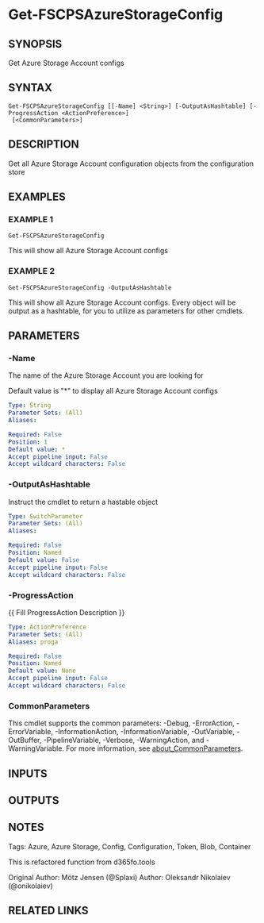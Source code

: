 ﻿---
external help file: fscps.tools-help.xml
Module Name: fscps.tools
online version:
schema: 2.0.0
---

# Get-FSCPSAzureStorageConfig

## SYNOPSIS
Get Azure Storage Account configs

## SYNTAX

```
Get-FSCPSAzureStorageConfig [[-Name] <String>] [-OutputAsHashtable] [-ProgressAction <ActionPreference>]
 [<CommonParameters>]
```

## DESCRIPTION
Get all Azure Storage Account configuration objects from the configuration store

## EXAMPLES

### EXAMPLE 1
```
Get-FSCPSAzureStorageConfig
```

This will show all Azure Storage Account configs

### EXAMPLE 2
```
Get-FSCPSAzureStorageConfig -OutputAsHashtable
```

This will show all Azure Storage Account configs.
Every object will be output as a hashtable, for you to utilize as parameters for other cmdlets.

## PARAMETERS

### -Name
The name of the Azure Storage Account you are looking for

Default value is "*" to display all Azure Storage Account configs

```yaml
Type: String
Parameter Sets: (All)
Aliases:

Required: False
Position: 1
Default value: *
Accept pipeline input: False
Accept wildcard characters: False
```

### -OutputAsHashtable
Instruct the cmdlet to return a hastable object

```yaml
Type: SwitchParameter
Parameter Sets: (All)
Aliases:

Required: False
Position: Named
Default value: False
Accept pipeline input: False
Accept wildcard characters: False
```

### -ProgressAction
{{ Fill ProgressAction Description }}

```yaml
Type: ActionPreference
Parameter Sets: (All)
Aliases: proga

Required: False
Position: Named
Default value: None
Accept pipeline input: False
Accept wildcard characters: False
```

### CommonParameters
This cmdlet supports the common parameters: -Debug, -ErrorAction, -ErrorVariable, -InformationAction, -InformationVariable, -OutVariable, -OutBuffer, -PipelineVariable, -Verbose, -WarningAction, and -WarningVariable. For more information, see [about_CommonParameters](http://go.microsoft.com/fwlink/?LinkID=113216).

## INPUTS

## OUTPUTS

## NOTES
Tags: Azure, Azure Storage, Config, Configuration, Token, Blob, Container

This is refactored function from d365fo.tools

Original Author: Mötz Jensen (@Splaxi)
Author: Oleksandr Nikolaiev (@onikolaiev)

## RELATED LINKS
